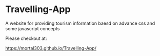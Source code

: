 # Travelling-App
A website for providing tourism information baesd on advance css and some javascript concepts

Please checkout at:

https://mortal303.github.io/Travelling-App/
